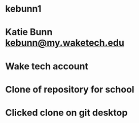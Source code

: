# kebunn1
# Katie Bunn kebunn@my.waketech.edu
# Wake tech account
# Clone of repository for school
# Clicked clone on git desktop

